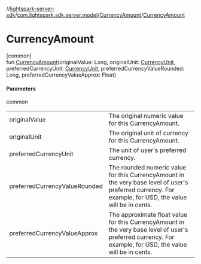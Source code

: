 //[lightspark-server-sdk](../../../index.md)/[com.lightspark.sdk.server.model](../index.md)/[CurrencyAmount](index.md)/[CurrencyAmount](-currency-amount.md)

# CurrencyAmount

[common]\
fun [CurrencyAmount](-currency-amount.md)(originalValue: Long, originalUnit: [CurrencyUnit](../-currency-unit/index.md), preferredCurrencyUnit: [CurrencyUnit](../-currency-unit/index.md), preferredCurrencyValueRounded: Long, preferredCurrencyValueApprox: Float)

#### Parameters

common

| | |
|---|---|
| originalValue | The original numeric value for this CurrencyAmount. |
| originalUnit | The original unit of currency for this CurrencyAmount. |
| preferredCurrencyUnit | The unit of user's preferred currency. |
| preferredCurrencyValueRounded | The rounded numeric value for this CurrencyAmount in the very base level of user's preferred currency. For example, for USD, the value will be in cents. |
| preferredCurrencyValueApprox | The approximate float value for this CurrencyAmount in the very base level of user's preferred currency. For example, for USD, the value will be in cents. |
